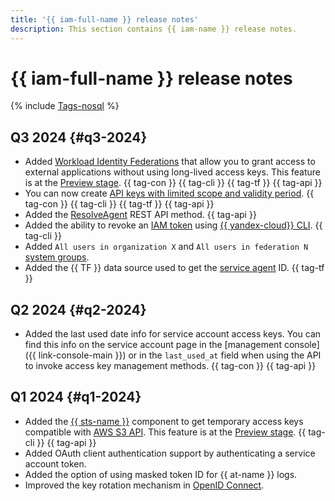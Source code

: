 ```yaml
---
title: '{{ iam-full-name }} release notes'
description: This section contains {{ iam-name }} release notes.
---
```


# {{ iam-full-name }} release notes

{% include [Tags-nosql](../_includes/release-notes-tags-nosql.md) %}

## Q3 2024 {#q3-2024}

* Added [Workload Identity Federations](./concepts/workload-identity.md) that allow you to grant access to external applications without using long-lived access keys. This feature is at the [Preview stage](../overview/concepts/launch-stages.md). {{ tag-con }} {{ tag-cli }} {{ tag-tf }} {{ tag-api }}
* You can now create [API keys with limited scope and validity period](./concepts/authorization/api-key.md#scoped-api-keys). {{ tag-con }} {{ tag-cli }} {{ tag-tf }} {{ tag-api }}
* Added the [ResolveAgent](./api-ref/ServiceControl/resolveAgent.md) REST API method. {{ tag-api }}
* Added the ability to revoke an [IAM token](./concepts/authorization/iam-token.md) using [ {{ yandex-cloud}} CLI](../cli/cli-ref/managed-services/iam/revoke-token.md). {{ tag-cli }}
* Added `All users in organization X` and `All users in federation N` [system groups](./concepts/access-control/system-group.md).
* Added the {{ TF }} data source used to get the [service agent](./concepts/service-control.md#service-agent) ID. {{ tag-tf }}

## Q2 2024 {#q2-2024}

* Added the last used date info for service account access keys. You can find this info on the service account page in the [management console]({{ link-console-main }}) or in the `last_used_at` field when using the API to invoke access key management methods. {{ tag-con }} {{ tag-api }}

## Q1 2024 {#q1-2024}

* Added the [{{ sts-name }}](./concepts/authorization/sts.md) component to get temporary access keys compatible with [AWS S3 API](../storage/s3/index.md). This feature is at the [Preview stage](../overview/concepts/launch-stages.md). {{ tag-cli }} {{ tag-api }}
* Added OAuth client authentication support by authenticating a service account token.
* Added the option of using masked token ID for {{ at-name }} logs.
* Improved the key rotation mechanism in [OpenID Connect](https://openid.net/).
